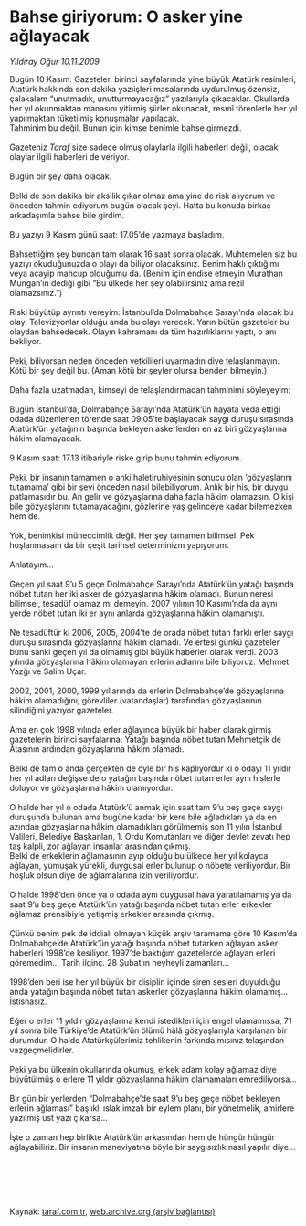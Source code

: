 # Bahse giriyorum: O asker yine ağlayacak

*Yıldıray Oğur 10.11.2009*

<div class="taraf_structure_2col_1zq">
<div class="margen_n">



 <p>Bugün 10 Kasım. Gazeteler, birinci sayfalarında yine büyük Atatürk resimleri, Atatürk hakkında son dakika yazıişleri masalarında uydurulmuş özensiz, çalakalem “unutmadık, unutturmayacağız” yazılarıyla çıkacaklar. Okullarda her yıl okunmaktan manasını yitirmiş şiirler okunacak, resmî törenlerle her yıl yapılmaktan tüketilmiş konuşmalar yapılacak. <br/>Tahminim bu değil. Bunun için kimse benimle bahse girmezdi. <br/><br/>Gazeteniz <i>Taraf</i> size sadece olmuş olaylarla ilgili haberleri değil, olacak olaylar ilgili haberleri de veriyor. <br/><br/>Bugün bir şey daha olacak. <br/><br/>Belki de son dakika bir aksilik çıkar olmaz ama yine de risk alıyorum ve önceden tahmin ediyorum bugün olacak şeyi. Hatta bu konuda birkaç arkadaşımla bahse bile girdim. <br/><br/>Bu yazıyı 9 Kasım günü saat: 17.05’de yazmaya başladım. <br/><br/>Bahsettiğim şey bundan tam olarak 16 saat sonra olacak. Muhtemelen siz bu yazıyı okuduğunuzda o olayı da biliyor olacaksınız. Benim haklı çıktığımı veya acayip mahcup olduğumu da. (Benim için endişe etmeyin Murathan Mungan’ın dediği gibi “Bu ülkede her şey olabilirsiniz ama rezil olamazsınız.”) <br/><br/>Riski büyütüp ayrıntı vereyim: İstanbul’da Dolmabahçe Sarayı’nda olacak bu olay. Televizyonlar olduğu anda bu olayı verecek. Yarın bütün gazeteler bu olaydan bahsedecek. Olayın kahramanı da tüm hazırlıklarını yaptı, o anı bekliyor. <br/><br/>Peki, biliyorsan neden önceden yetkilileri uyarmadın diye telaşlanmayın. Kötü bir şey değil bu. (Aman kötü bir şeyler olursa benden bilmeyin.) <br/><br/>Daha fazla uzatmadan, kimseyi de telaşlandırmadan tahminimi söyleyeyim: <br/><br/>Bugün İstanbul’da, Dolmabahçe Sarayı’nda Atatürk’ün hayata veda ettiği odada düzenlenen törende saat 09.05’te başlayacak saygı duruşu sırasında Atatürk’ün yatağının başında bekleyen askerlerden en az biri gözyaşlarına hâkim olamayacak. <br/><br/>9 Kasım saat: 17.13 itibariyle riske girip bunu tahmin ediyorum. <br/><br/>Peki, bir insanın tamamen o anki haletiruhiyesinin sonucu olan ‘gözyaşlarını tutamama’ gibi bir şeyi önceden nasıl bilebiliyorum. Anlık bir his, bir duygu patlamasıdır bu. An gelir ve gözyaşlarına daha fazla hâkim olamazsın. O kişi bile gözyaşlarını tutamayacağını, gözlerine yaş gelinceye kadar bilemezken hem de. <br/><br/>Yok, benimkisi müneccimlik değil. Her şey tamamen bilimsel. Pek hoşlanmasam da bir çeşit tarihsel determinizm yapıyorum. <br/><br/>Anlatayım... <br/><br/>Geçen yıl saat 9’u 5 geçe Dolmabahçe Sarayı’nda Atatürk’ün yatağı başında nöbet tutan her iki asker de gözyaşlarına hâkim olamadı. Bunun neresi bilimsel, tesadüf olamaz mı demeyin. 2007 yılının 10 Kasımı’nda da aynı yerde nöbet tutan iki er aynı anlarda gözyaşlarına hâkim olamamıştı. <br/><br/>Ne tesadüftür ki 2006, 2005, 2004’te de orada nöbet tutan farklı erler saygı duruşu sırasında gözyaşlarına hâkim olamadı. Ve ertesi günkü gazeteler bunu sanki geçen yıl da olmamış gibi büyük haberler olarak verdi. 2003 yılında gözyaşlarına hâkim olamayan erlerin adlarını bile biliyoruz: Mehmet Yazğı ve Salim Uçar. <br/><br/>2002, 2001, 2000, 1999 yıllarında da erlerin Dolmabahçe’de gözyaşlarına hâkim olamadığını, görevliler (vatandaşlar) tarafından gözyaşlarının silindiğini yazıyor gazeteler. <br/><br/>Ama en çok 1998 yılında erler ağlayınca büyük bir haber olarak girmiş gazetelerin birinci sayfalarına: Yatağı başında nöbet tutan Mehmetçik de Atasının ardından gözyaşlarına hâkim olamadı. <br/><br/>Belki de tam o anda gerçekten de öyle bir his kaplıyordur ki o odayı 11 yıldır her yıl adları değişse de o yatağın başında nöbet tutan erler aynı hislerle doluyor ve gözyaşlarına hâkim olamıyordur. <br/><br/>O halde her yıl o odada Atatürk’ü anmak için saat tam 9’u beş geçe saygı duruşunda bulunan ama bugüne kadar bir kere bile ağladıkları ya da en azından gözyaşlarına hâkim olamadıkları görülmemiş son 11 yılın İstanbul Valileri, Belediye Başkanları, 1. Ordu Komutanları ve diğer devlet zevatı hep taş kalpli, zor ağlayan insanlar arasından çıkmış. <br/>Belki de erkeklerin ağlamasının ayıp olduğu bu ülkede her yıl kolayca ağlayan, yumuşak yürekli, duygusal erler bulunup o nöbete veriliyordur. Bir hoşluk olsun diye de ağlamalarına izin veriliyordur. <br/><br/>O halde 1998’den önce ya o odada aynı duygusal hava yaratılamamış ya da saat 9’u beş geçe Atatürk’ün yatağı başında nöbet tutan erler erkekler ağlamaz prensibiyle yetişmiş erkekler arasında çıkmış. <br/><br/>Çünkü benim pek de iddialı olmayan küçük arşiv taramama göre 10 Kasım’da Dolmabahçe’de Atatürk’ün yatağı başında nöbet tutarken ağlayan asker haberleri 1998’de kesiliyor. 1997’de baktığım gazetelerde ağlayan erleri göremedim... Tarih ilginç. 28 Şubat’ın heyheyli zamanları... <br/><br/>1998’den beri ise her yıl büyük bir disiplin içinde siren sesleri duyulduğu anda yatağın başında nöbet tutan askerler gözyaşlarına hâkim olamamış... İstisnasız. <br/><br/>Eğer o erler 11 yıldır gözyaşlarına kendi istedikleri için engel olamamışsa, 71 yıl sonra bile Türkiye’de Atatürk’ün ölümü hâlâ gözyaşlarıyla karşılanan bir durumdur. O halde Atatürkçülerimiz tehlikenin farkında mısınız telaşından vazgeçmelidirler. <br/><br/>Peki ya bu ülkenin okullarında okumuş, erkek adam kolay ağlamaz diye büyütülmüş o erlere 11 yıldır gözyaşlarına hâkim olamamaları emrediliyorsa... <br/><br/>Bir gün bir yerlerden “Dolmabahçe’de saat 9’u beş geçe nöbet bekleyen erlerin ağlaması” başlıklı ıslak imzalı bir eylem planı, bir yönetmelik, amirlere yazılmış üst yazı çıkarsa... <br/><br/>İşte o zaman hep birlikte Atatürk’ün arkasından hem de hüngür hüngür ağlayabiliriz. Bir insanın maneviyatına böyle bir saygısızlık nasıl yapılır diye...</p>
<br/>
<br/>
<br/>



<br/>


<div id="taraf_not">
</div>

</div>


</div>

Kaynak: [taraf.com.tr](http://taraf.com.tr:80/makale/8417.htm), [web.archive.org (arşiv bağlantısı)](http://web.archive.org/web/20100119135524/http://taraf.com.tr:80/makale/8417.htm)
